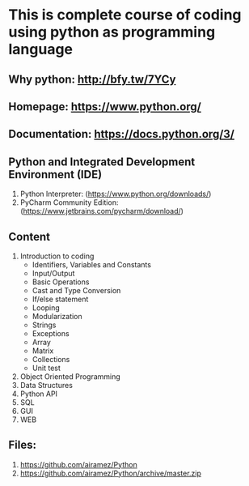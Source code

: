 # This is complete course of coding using python as programming language

## Why python: http://bfy.tw/7YCy
## Homepage: https://www.python.org/
## Documentation: https://docs.python.org/3/

## Python and Integrated Development Environment (IDE)
  1. Python Interpreter: (https://www.python.org/downloads/)
  2. PyCharm Community Edition: (https://www.jetbrains.com/pycharm/download/)

## Content
  1. Introduction to coding
     * Identifiers, Variables and Constants
     * Input/Output
     * Basic Operations
     * Cast and Type Conversion
     * If/else statement
     * Looping
     * Modularization
     * Strings
     * Exceptions
     * Array
     * Matrix
     * Collections
     * Unit test
  2. Object Oriented Programming
  3. Data Structures
  4. Python API
  5. SQL
  6. GUI
  7. WEB

## Files:
1. https://github.com/airamez/Python
2. https://github.com/airamez/Python/archive/master.zip
